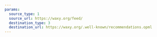 ```yaml
---
params:
  source_type: 1
  source_url: https://waxy.org/feed/
  destination_type: 3
  destination_url: https://waxy.org/.well-known/recommendations.opml
---
```

